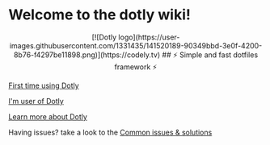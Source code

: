 # Welcome to the dotly wiki!

<div align="center">
[![Dotly logo](https://user-images.githubusercontent.com/1331435/141520189-90349bbd-3e0f-4200-8b76-f4297be11898.png)](https://codely.tv)
## ⚡️ Simple and fast dotfiles framework ⚡️
</div>

[First time using Dotly](wiki/initial-steps)

[I'm user of Dotly](wiki/installing-using-your-existing-dotfiles)

[Learn more about Dotly](wiki/batteries-includes)

Having issues? take a look to the [Common issues & solutions](wiki/common-issues)